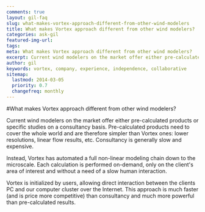 ```yaml
---
comments: true
layout: gil-faq
slug: what-makes-vortex-approach-different-from-other-wind-modelers
title: What makes Vortex approach different from other wind modelers?
categories: ask-gil
featured-img-url:
tags:
meta: What makes Vortex approach different from other wind modelers?
excerpt: Current wind modelers on the market offer either pre-calculated products or specific studies on a consultancy basis.
author: gil
keywords: vortex, company, experience, independence, collaborative
sitemap:
  lastmod: 2014-03-05
  priority: 0.7
  changefreq: monthly
---
```


#What makes Vortex approach different from other wind modelers?

Current wind modelers on the market offer either pre-calculated products or specific studies on a consultancy basis. Pre-calculated products need to cover the whole world and are therefore simpler than Vortex ones: lower resolutions, linear flow results, etc. Consultancy is generally slow and expensive.

Instead, Vortex has automated a full non-linear modeling chain down to the microscale. Each calculation is performed on-demand, only on the client's area of interest and without a need of a slow human interaction.

Vortex is initialized by users, allowing direct interaction between the clients PC and our computer cluster over the Internet. This approach is much faster (and is price more competitive) than consultancy and much more powerful than pre-calculated results.